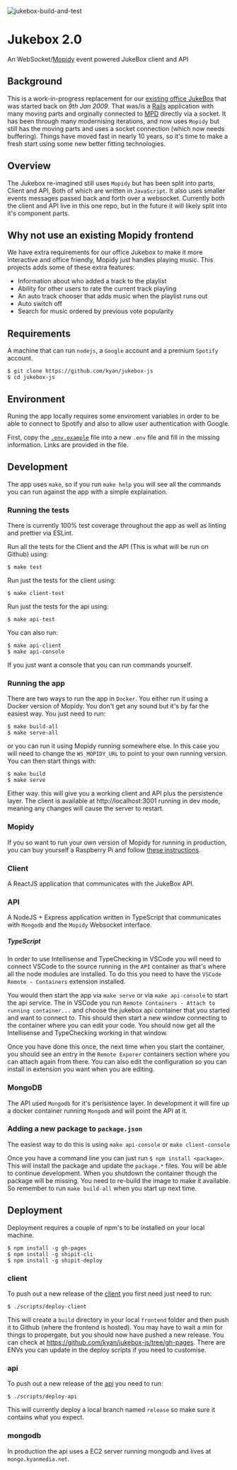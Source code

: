 ![jukebox-build-and-test](https://github.com/kyan/jukebox-js/workflows/jukebox-build-and-test/badge.svg)

# Jukebox 2.0

An WebSocket/[Mopidy](https://github.com/mopidy) event powered JukeBox client and API

## Background

This is a work-in-progress replacement for our [existing office JukeBox](https://github.com/kyan/jukebox) that was started back on *9th Jan 2009*. That was/is a [Rails](https://github.com/rails) application with many moving parts and orginally connected to [MPD](https://github.com/MusicPlayerDaemon/MPD) directly via a socket. It has been through many modernising iterations, and now uses `Mopidy` but still has the moving parts and uses a socket connection (which now needs buffering). Things have moved fast in nearly 10 years, so it's time to make a fresh start using some new better fitting technologies.

## Overview

The Jukebox re-imagined still uses `Mopidy` but has been split into parts, Client and API, Both of which are written in `JavaScript`. It also uses smaller events messages passed back and forth over a websocket. Currently both the client and API live in this one repo, but in the future it will likely split into it's component parts.

## Why not use an existing Mopidy frontend

We have extra requirements for our office Jukebox to make it more interactive and office friendly, Mopidy just handles playing music. This projects adds some of these extra features:

* Information about who added a track to the playlist
* Ability for other users to rate the current track playling
* An auto track chooser that adds music when the playlist runs out
* Auto switch off
* Search for music ordered by previous vote popularity

## Requirements

A machine that can run `nodejs`, a `Google` account and a premium `Spotify` account.

```
$ git clone https://github.com/kyan/jukebox-js
$ cd jukebox-js
```

## Environment

Runing the app locally requires some enviroment variables in order to be able to connect to Spotify and also to allow user authentication with Google.

First, copy the [`.env.example`](.env.example) file into a new `.env` file and fill in the missing information. Links are provided in the file.

## Development

The app uses `make`, so if you run `make help` you will see all the commands you can run against the app with a simple explaination.

### Running the tests

There is currently 100% test coverage throughout the app as well as linting and prettier via ESLint.

Run all the tests for the Client and the API (This is what will be run on Github) using:
```
$ make test
```

Run just the tests for the client using:
```
$ make client-test
```

Run just the tests for the api using:
```
$ make api-test
```

You can also run:
```
$ make api-client
$ make api-console
```
If you just want a console that you can run commands yourself.

### Running the app

There are two ways to run the app in `Docker`. You either run it using a Docker version of Mopidy. You don't get any sound but it's by far the easiest way. You just need to run:

```
$ make build-all
$ make serve-all
```

or you can run it using Mopidy running somewhere else. In this case you will need to change the `WS_MOPIDY_URL` to point to your own running version. You can then start things with:

```
$ make build
$ make serve
```

Either way. this will give you a working client and API plus the persistence layer. The client is available
at http://localhost:3001 running in dev mode, meaning any changes will cause the server to restart.


### Mopidy

If you so want to run your own version of Mopidy for running in production, you can buy yourself a Raspberry Pi and follow [these instructions](docs/mopidy_install.md).

### Client

A ReactJS application that communicates with the JukeBox API.

### API

A NodeJS + Express application written in TypeScript that communicates with `Mongodb` and the `Mopidy` Websocket interface.

##### TypeScript

In order to use Intellisense and TypeChecking in VSCode you will need to connect VSCode to the source running in the `API` container as that's where all the node modules are installed. To do this you need to have the `VSCode Remote - Containers` extension installed.

You would then start the app via `make serve` or via `make api-console` to start the api service. The in VSCode you run `Remote Containers - Attach to running container...` and choose the jukebox api container that you started and want to connect to. This should then start a new window connecting to the container where you can edit your code. You should now get all the Intellisense and TypeChecking working in that window.

Once you have done this once, the next time when you start the container, you should see an entry in the `Remote Exporer` containers section where you can attach again from there. You can also edit the configuration so you can install in extension you want when you are editing.

### MongoDB

The API used `Mongodb` for it's perisistence layer. In development it will fire up a docker container running `Mongodb` and will point the API at it.

### Adding a new package to `package.json`

The easiest way to do this is using `make api-console` or `make client-console`

Once you have a command line you can just run `$ npm install <package>`. This will install the package and update the `package.*` files. You will be able to continue development. When you shutdown the container though the package will be missing. You need to re-build the image to make it available. So remember to run `make build-all` when you start up next time.

## Deployment

Deployment requires a couple of npm's to be installed on your local machine.
```
$ npm install -g gh-pages
$ npm install -g shipit-cli
$ npm install -g shipit-deploy
```

### client

To push out a new release of the [client](frontend/) you first need just need to run:
```
$ ./scripts/deploy-client
```
This will create a `build` directory in your local `frontend` folder and then push it to Github (where the frontend is hosted). You may have to wait a min for things to propergate, but you should now have pushed a new release. You can check at https://github.com/kyan/jukebox-js/tree/gh-pages. There are ENVs you can update in the deploy scripts if you need to customise.

### api

To push out a new release of the [api](backend/) you need to run:
```
$ ./scripts/deploy-api
```
This will currently deploy a local branch named `release` so make sure it contains what you expect.

### mongodb

In production the api uses a EC2 server running mongodb and lives at `mongo.kyanmedia.net`.
